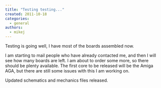 ```yaml
---
title: "Testing testing..."
created: 2011-10-18
categories: 
  - general
authors: 
  - mikej
---
```


Testing is going well, I have most of the boards assembled now.

I am starting to mail people who have already contacted me, and then I will see how many boards are left. I am about to order some more, so there should be plenty available. The first core to be released will be the Amiga AGA, but there are still some issues with this I am working on.

Updated schematics and mechanics files released.
